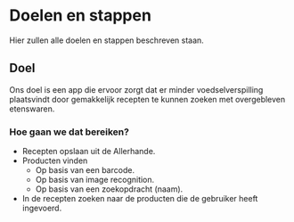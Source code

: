 # Doelen en stappen
Hier zullen alle doelen en stappen beschreven staan. 

## Doel
Ons doel is een app die ervoor zorgt dat er minder voedselverspilling plaatsvindt door gemakkelijk recepten te kunnen zoeken met overgebleven etenswaren.


### Hoe gaan we dat bereiken?
* Recepten opslaan uit de Allerhande. 
* Producten vinden
    * Op basis van een barcode. 
    * Op basis van image recognition. 
    * Op basis van een zoekopdracht (naam). 
* In de recepten zoeken naar de producten die de gebruiker heeft ingevoerd. 
